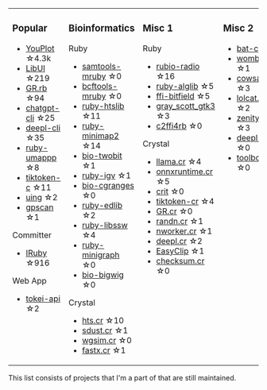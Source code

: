 <table><tr><td valign="top">

### Popular

* [YouPlot](https://github.com/red-data-tools/YouPlot) ☆4.3k
* [LibUI](https://github.com/kojix2/LibUI) ☆219
* [GR.rb](https://github.com/red-data-tools/GR.rb) ☆94
* [chatgpt-cli](https://github.com/kojix2/chatgpt-cli) ☆25
* [deepl-cli](https://github.com/kojix2/deepl-cli) ☆35
* [ruby-umappp](https://github.com/kojix2/ruby-umappp) ☆8
* [tiktoken-c](https://github.com/kojix2/tiktoken-c) ☆11
* [uing](https://github.com/kojix2/uing) ☆2
* [gpscan](https://github.com/kojix2/gpscan) ☆1

Committer

* [IRuby](https://github.com/sciruby/iruby) ☆916

Web App

* [tokei-api](https://github.com/kojix2/tokei-api) ☆2

</td><td valign="top">

### Bioinformatics

Ruby

* [samtools-mruby](https://github.com/kojix2/samtools-mruby) ☆0
* [bcftools-mruby](https://github.com/kojix2/bcftools-mruby) ☆0
* [ruby-htslib](https://github.com/kojix2/ruby-htslib) ☆11
* [ruby-minimap2](https://github.com/kojix2/ruby-minimap2) ☆14
* [bio-twobit](https://github.com/kojix2/bio-twobit) ☆1
* [ruby-igv](https://github.com/kojix2/ruby-igv) ☆1
* [bio-cgranges](https://github.com/kojix2/bio-cgranges) ☆0
* [ruby-edlib](https://github.com/kojix2/ruby-edlib) ☆2
* [ruby-libssw](https://github.com/kojix2/ruby-libssw) ☆4
* [ruby-minigraph](https://github.com/kojix2/ruby-minigraph) ☆0
* [bio-bigwig](https://github.com/kojix2/bio-bigwig) ☆0

Crystal

* [hts.cr](https://github.com/bio-cr/hts.cr) ☆10
* [sdust.cr](https://github.com/kojix2/sdust.cr) ☆1
* [wgsim.cr](https://github.com/kojix2/wgsim.cr) ☆0
* [fastx.cr](https://github.com/kojix2/fastx.cr) ☆1

</td><td valign="top">

### Misc 1

Ruby

* [rubio-radio](https://github.com/kojix2/rubio-radio) ☆16
* [ruby-alglib](https://github.com/kojix2/ruby-alglib) ☆5
* [ffi-bitfield](https://github.com/kojix2/ffi-bitfield) ☆5
* [gray_scott_gtk3](https://github.com/kojix2/gray_scott_gtk3) ☆3
* [c2ffi4rb](https://github.com/kojix2/c2ffi4rb) ☆0

Crystal

* [llama.cr](https://github.com/kojix2/llama.cr) ☆4
* [onnxruntime.cr](https://github.com/kojix2/onnxruntime.cr) ☆5
* [crit](https://github.com/kojix2/crit) ☆0
* [tiktoken-cr](https://github.com/kojix2/tiktoken-cr) ☆4
* [GR.cr](https://github.com/kojix2/GR.cr) ☆0
* [randn.cr](https://github.com/kojix2/randn.cr) ☆1
* [nworker.cr](https://github.com/kojix2/nworkers.cr) ☆1
* [deepl.cr](https://github.com/kojix2/deepl.cr) ☆2
* [EasyClip](https://github.com/kojix2/easyclip) ☆1
* [checksum.cr](https://github.com/kojix2/checksum.cr) ☆0

</td><td valign="top">

### Misc 2

* [bat-c](https://github.com/kojix2/bat-c) ☆2
* [wombat](https://github.com/kojix2/wombat) ☆1
* [cowsay.cr](https://github.com/kojix2/cowsay.cr) ☆3
* [lolcat.cr](https://github.com/kojix2/lolcat.cr) ☆2
* [zenity.cr](https://github.com/kojix2/zenity.cr) ☆3
* [deepl-gui](https://github.com/kojix2/deepl-gui) ☆0
* [toolbox](https://github.com/kojix2/toolbox) ☆0

</td><td valign="top">

<img src="https://github.com/user-attachments/assets/b204d192-f51c-4667-91c9-51ca4a698fab" width="100" height="100">

Look!

So much junk!

</td>
</tr></table>

This list consists of projects that I'm a part of that are still maintained.  

